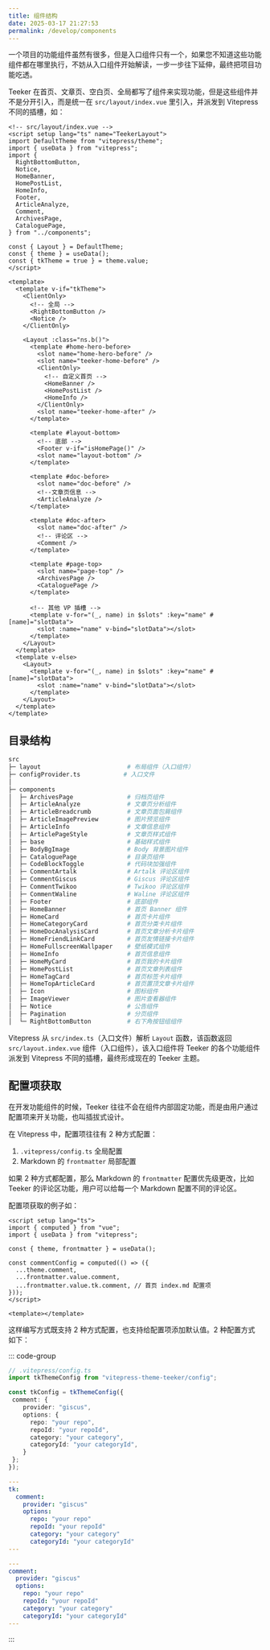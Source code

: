```yaml
---
title: 组件结构
date: 2025-03-17 21:27:53
permalink: /develop/components
---
```


一个项目的功能组件虽然有很多，但是入口组件只有一个，如果您不知道这些功能组件都在哪里执行，不妨从入口组件开始解读，一步一步往下延伸，最终把项目功能吃透。

Teeker 在首页、文章页、空白页、全局都写了组件来实现功能，但是这些组件并不是分开引入，而是统一在 `src/layout/index.vue` 里引入，并派发到 Vitepress 不同的插槽，如：

```vue
<!-- src/layout/index.vue -->
<script setup lang="ts" name="TeekerLayout">
import DefaultTheme from "vitepress/theme";
import { useData } from "vitepress";
import {
  RightBottomButton,
  Notice,
  HomeBanner,
  HomePostList,
  HomeInfo,
  Footer,
  ArticleAnalyze,
  Comment,
  ArchivesPage,
  CataloguePage,
} from "../components";

const { Layout } = DefaultTheme;
const { theme } = useData();
const { tkTheme = true } = theme.value;
</script>

<template>
  <template v-if="tkTheme">
    <ClientOnly>
      <!-- 全局 -->
      <RightBottomButton />
      <Notice />
    </ClientOnly>

    <Layout :class="ns.b()">
      <template #home-hero-before>
        <slot name="home-hero-before" />
        <slot name="teeker-home-before" />
        <ClientOnly>
          <!-- 自定义首页 -->
          <HomeBanner />
          <HomePostList />
          <HomeInfo />
        </ClientOnly>
        <slot name="teeker-home-after" />
      </template>

      <template #layout-bottom>
        <!-- 底部 -->
        <Footer v-if="isHomePage()" />
        <slot name="layout-bottom" />
      </template>

      <template #doc-before>
        <slot name="doc-before" />
        <!--文章页信息 -->
        <ArticleAnalyze />
      </template>

      <template #doc-after>
        <slot name="doc-after" />
        <!-- 评论区 -->
        <Comment />
      </template>

      <template #page-top>
        <slot name="page-top" />
        <ArchivesPage />
        <CataloguePage />
      </template>

      <!-- 其他 VP 插槽 -->
      <template v-for="(_, name) in $slots" :key="name" #[name]="slotData">
        <slot :name="name" v-bind="slotData"></slot>
      </template>
    </Layout>
  </template>
  <template v-else>
    <Layout>
      <template v-for="(_, name) in $slots" :key="name" #[name]="slotData">
        <slot :name="name" v-bind="slotData"></slot>
      </template>
    </Layout>
  </template>
</template>
```

## 目录结构

```sh
src
├─ layout                        # 布局组件（入口组件）
├─ configProvider.ts            # 入口文件
│
├─ components
│  ├─ ArchivesPage               # 归档页组件
│  ├─ ArticleAnalyze             # 文章页分析组件
│  ├─ ArticleBreadcrumb          # 文章页面包屑组件
│  ├─ ArticleImagePreview        # 图片预览组件
│  ├─ ArticleInfo                # 文章信息组件
│  ├─ ArticlePageStyle           # 文章页样式组件
│  ├─ base                       # 基础样式组件
│  ├─ BodyBgImage                # Body 背景图片组件
│  ├─ CataloguePage              # 目录页组件
│  ├─ CodeBlockToggle            # 代码块加强组件
│  ├─ CommentArtalk              # Artalk 评论区组件
│  ├─ CommentGiscus              # Giscus 评论区组件
│  ├─ CommentTwikoo              # Twikoo 评论区组件
│  ├─ CommentWaline              # Waline 评论区组件
│  ├─ Footer                     # 底部组件
│  ├─ HomeBanner                 # 首页 Banner 组件
│  ├─ HomeCard                   # 首页卡片组件
│  ├─ HomeCategoryCard           # 首页分类卡片组件
│  ├─ HomeDocAnalysisCard        # 首页文章分析卡片组件
│  ├─ HomeFriendLinkCard         # 首页友情链接卡片组件
│  ├─ HomeFullscreenWallpaper    # 壁纸模式组件
│  ├─ HomeInfo                   # 首页信息组件
│  ├─ HomeMyCard                 # 首页我的卡片组件
│  ├─ HomePostList               # 首页文章列表组件
│  ├─ HomeTagCard                # 首页标签卡片组件
│  ├─ HomeTopArticleCard         # 首页置顶文章卡片组件
│  ├─ Icon                       # 图标组件
│  ├─ ImageViewer                # 图片查看器组件
│  ├─ Notice                     # 公告组件
│  ├─ Pagination                 # 分页组件
│  └─ RightBottomButton          # 右下角按钮组组件
```

Vitepress 从 `src/index.ts`（入口文件）解析 `Layout` 函数，该函数返回 `src/layout.index.vue` 组件（入口组件），该入口组件将 Teeker 的各个功能组件派发到 Vitepress 不同的插槽，最终形成现在的 Teeker 主题。

## 配置项获取

在开发功能组件的时候，Teeker 往往不会在组件内部固定功能，而是由用户通过配置项来开关功能，也叫插拔式设计。

在 Vitepress 中，配置项往往有 2 种方式配置：

1.  `.vitepress/config.ts` 全局配置
2.  Markdown 的 `frontmatter` 局部配置

如果 2 种方式都配置，那么 Markdown 的 `frontmatter` 配置优先级更改，比如 Teeker 的评论区功能，用户可以给每一个 Markdown 配置不同的评论区。

配置项获取的例子如：

```vue
<script setup lang="ts">
import { computed } from "vue";
import { useData } from "vitepress";

const { theme, frontmatter } = useData();

const commentConfig = computed(() => ({
  ...theme.comment,
  ...frontmatter.value.comment,
  ...frontmatter.value.tk.comment, // 首页 index.md 配置项
}));
</script>

<template></template>
```

这样编写方式既支持 2 种方式配置，也支持给配置项添加默认值。2 种配置方式如下：

::: code-group

```ts [config]
// .vitepress/config.ts
import tkThemeConfig from "vitepress-theme-teeker/config";

const tkConfig = tkThemeConfig({
 comment: {
    provider: "giscus",
    options: {
      repo: "your repo",
      repoId: "your repoId",
      category: "your category",
      categoryId: "your categoryId",
    }
 };
});
```

```yaml [index.md]
---
tk:
  comment:
    provider: "giscus"
    options:
      repo: "your repo"
      repoId: "your repoId"
      category: "your category"
      categoryId: "your categoryId"
---
```

```yaml [文章页.md]
---
comment:
  provider: "giscus"
  options:
    repo: "your repo"
    repoId: "your repoId"
    category: "your category"
    categoryId: "your categoryId"
---
```

:::
